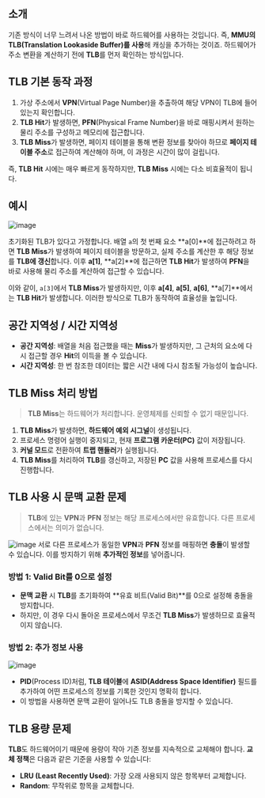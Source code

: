 ## 소개

기존 방식이 너무 느려서 나온 방법이 바로 하드웨어를 사용하는 것입니다. 
즉, **MMU의 TLB(Translation Lookaside Buffer)를 사용**해 캐싱을 추가하는 것이죠. 하드웨어가 주소 변환을 계산하기 전에 **TLB**를 먼저 확인하는 방식입니다.

## TLB 기본 동작 과정

1. 가상 주소에서 **VPN**(Virtual Page Number)을 추출하여 해당 VPN이 TLB에 들어있는지 확인합니다.
2. **TLB Hit**가 발생하면, **PFN**(Physical Frame Number)을 바로 매핑시켜서 원하는 물리 주소를 구성하고 메모리에 접근합니다.
3. **TLB Miss**가 발생하면, 페이지 테이블을 통해 변환 정보를 찾아야 하므로 **페이지 테이블 주소**로 접근하여 계산해야 하며, 이 과정은 시간이 많이 걸립니다.

즉, **TLB Hit** 시에는 매우 빠르게 동작하지만, **TLB Miss** 시에는 다소 비효율적이 됩니다.

## 예시

![image](https://github.com/user-attachments/assets/366924a4-60b4-458b-8b87-5d45cbbbf67e)

초기화된 TLB가 있다고 가정합니다. 배열 `a`의 첫 번째 요소 **a[0]**에 접근하려고 하면 **TLB Miss**가 발생하여 페이지 테이블을 방문하고, 실제 주소를 계산한 후 해당 정보를 **TLB에 갱신**합니다. 이후 **a[1]**, **a[2]**에 접근하면 **TLB Hit**가 발생하여 **PFN**을 바로 사용해 물리 주소를 계산하여 접근할 수 있습니다.

이와 같이, `a[3]`에서 **TLB Miss**가 발생하지만, 이후 **a[4]**, **a[5]**, **a[6]**, **a[7]**에서는 **TLB Hit**가 발생합니다. 이러한 방식으로 TLB가 동작하여 효율성을 높입니다.

## 공간 지역성 / 시간 지역성

- **공간 지역성**: 배열을 처음 접근했을 때는 **Miss**가 발생하지만, 그 근처의 요소에 다시 접근할 경우 **Hit**의 이득을 볼 수 있습니다.
- **시간 지역성**: 한 번 참조한 데이터는 짧은 시간 내에 다시 참조될 가능성이 높습니다.

## TLB Miss 처리 방법

> **TLB Miss**는 하드웨어가 처리합니다. 운영체제를 신뢰할 수 없기 때문입니다.

1. **TLB Miss**가 발생하면, **하드웨어 예외 시그널**이 생성됩니다.
2. 프로세스 명령어 실행이 중지되고, 현재 **프로그램 카운터(PC)** 값이 저장됩니다.
3. **커널 모드**로 전환하여 **트랩 핸들러**가 실행됩니다.
4. **TLB Miss**를 처리하여 **TLB**를 갱신하고, 저장된 **PC** 값을 사용해 프로세스를 다시 진행합니다.

## TLB 사용 시 문맥 교환 문제

> **TLB**에 있는 **VPN**과 **PFN** 정보는 해당 프로세스에서만 유효합니다. 다른 프로세스에서는 의미가 없습니다.

![image](https://github.com/user-attachments/assets/9b1921a3-0f6c-4a15-a402-525f561d6e55)
서로 다른 프로세스가 동일한 **VPN**과 **PFN** 정보를 매핑하면 **충돌**이 발생할 수 있습니다. 이를 방지하기 위해 **추가적인 정보**를 넣어줍니다.

### 방법 1: Valid Bit를 0으로 설정
- **문맥 교환** 시 **TLB**를 초기화하여 **유효 비트(Valid Bit)**를 0으로 설정해 충돌을 방지합니다.
- 하지만, 이 경우 다시 돌아온 프로세스에서 무조건 **TLB Miss**가 발생하므로 효율적이지 않습니다.

### 방법 2: 추가 정보 사용

![image](https://github.com/user-attachments/assets/a5f42f47-e2ce-4823-916e-be6e45528397)

- **PID**(Process ID)처럼, **TLB 테이블**에 **ASID(Address Space Identifier)** 필드를 추가하여 어떤 프로세스의 정보를 기록한 것인지 명확히 합니다.
- 이 방법을 사용하면 문맥 교환이 일어나도 TLB 충돌을 방지할 수 있습니다.

## TLB 용량 문제

**TLB**도 하드웨어이기 때문에 용량이 작아 기존 정보를 지속적으로 교체해야 합니다. **교체 정책**은 다음과 같은 기준을 사용할 수 있습니다:

- **LRU (Least Recently Used)**: 가장 오래 사용되지 않은 항목부터 교체합니다.
- **Random**: 무작위로 항목을 교체합니다.

